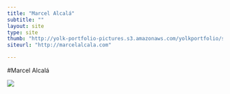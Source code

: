 ```yaml
---
title: "Marcel Alcalá"
subtitle: ""
layout: site
type: site
thumb: "http://yolk-portfolio-pictures.s3.amazonaws.com/yolkportfolio/sites/marcelalcala.com-thumb.png"
siteurl: "http://marcelalcala.com"

---
```




#Marcel Alcal&aacute;

<img src="http://yolk-portfolio-pictures.s3.amazonaws.com/yolkportfolio/sites/marcelalcala.com-site.png">

